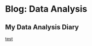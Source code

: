 ﻿# Blog: Data Analysis
## My Data Analysis Diary

[test](https://github.com/clintko/BlogDataAnalysis/blob/gh-pages/test.html)